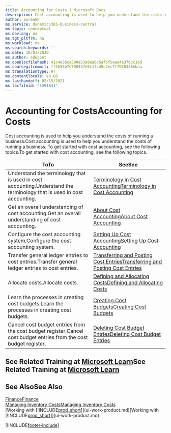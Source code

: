 ```yaml
---
title: Accounting for Costs | Microsoft Docs
description: Cost accounting is used to help you understand the costs of running a business. To get started with cost accounting, see the following topics.
author: SorenGP
ms.service: dynamics365-business-central
ms.topic: conceptual
ms.devlang: na
ms.tgt_pltfrm: na
ms.workload: na
ms.search.keywords: ''
ms.date: 10/01/2020
ms.author: edupont
ms.openlocfilehash: 41c4a56ca390a53a8eabc6af6f5aaa4a3f6cc16d
ms.sourcegitcommit: ff2b55b7e790447e0c1fcd5c2ec7f7610338ebaa
ms.translationtype: HT
ms.contentlocale: en-GB
ms.lasthandoff: 02/15/2021
ms.locfileid: "5391831"
---
```

# <a name="accounting-for-costs"></a><span data-ttu-id="14819-104">Accounting for Costs</span><span class="sxs-lookup"><span data-stu-id="14819-104">Accounting for Costs</span></span>
<span data-ttu-id="14819-105">Cost accounting is used to help you understand the costs of running a business.</span><span class="sxs-lookup"><span data-stu-id="14819-105">Cost accounting is used to help you understand the costs of running a business.</span></span> <span data-ttu-id="14819-106">To get started with cost accounting, see the following topics.</span><span class="sxs-lookup"><span data-stu-id="14819-106">To get started with cost accounting, see the following topics.</span></span>  

|<span data-ttu-id="14819-107">To</span><span class="sxs-lookup"><span data-stu-id="14819-107">To</span></span>|<span data-ttu-id="14819-108">See</span><span class="sxs-lookup"><span data-stu-id="14819-108">See</span></span>|  
|--------|---------|  
|<span data-ttu-id="14819-109">Understand the terminology that is used in cost accounting.</span><span class="sxs-lookup"><span data-stu-id="14819-109">Understand the terminology that is used in cost accounting.</span></span>|[<span data-ttu-id="14819-110">Terminology in Cost Accounting</span><span class="sxs-lookup"><span data-stu-id="14819-110">Terminology in Cost Accounting</span></span>](finance-terminology-in-cost-accounting.md)|  
|<span data-ttu-id="14819-111">Get an overall understanding of cost accounting.</span><span class="sxs-lookup"><span data-stu-id="14819-111">Get an overall understanding of cost accounting.</span></span>|[<span data-ttu-id="14819-112">About Cost Accounting</span><span class="sxs-lookup"><span data-stu-id="14819-112">About Cost Accounting</span></span>](finance-about-cost-accounting.md)|  
|<span data-ttu-id="14819-113">Configure the cost accounting system.</span><span class="sxs-lookup"><span data-stu-id="14819-113">Configure the cost accounting system.</span></span>|[<span data-ttu-id="14819-114">Setting Up Cost Accounting</span><span class="sxs-lookup"><span data-stu-id="14819-114">Setting Up Cost Accounting</span></span>](finance-set-up-cost-accounting.md)|  
|<span data-ttu-id="14819-115">Transfer general ledger entries to cost entries.</span><span class="sxs-lookup"><span data-stu-id="14819-115">Transfer general ledger entries to cost entries.</span></span>|[<span data-ttu-id="14819-116">Transferring and Posting Cost Entries</span><span class="sxs-lookup"><span data-stu-id="14819-116">Transferring and Posting Cost Entries</span></span>](finance-transfer-and-post-cost-entries.md)|  
|<span data-ttu-id="14819-117">Allocate costs.</span><span class="sxs-lookup"><span data-stu-id="14819-117">Allocate costs.</span></span>|[<span data-ttu-id="14819-118">Defining and Allocating Costs</span><span class="sxs-lookup"><span data-stu-id="14819-118">Defining and Allocating Costs</span></span>](finance-define-and-allocate-costs.md)|  
|<span data-ttu-id="14819-119">Learn the processes in creating cost budgets.</span><span class="sxs-lookup"><span data-stu-id="14819-119">Learn the processes in creating cost budgets.</span></span>|[<span data-ttu-id="14819-120">Creating Cost Budgets</span><span class="sxs-lookup"><span data-stu-id="14819-120">Creating Cost Budgets</span></span>](finance-create-cost-budgets.md)|
|<span data-ttu-id="14819-121">Cancel cost budget entries from the cost budget register.</span><span class="sxs-lookup"><span data-stu-id="14819-121">Cancel cost budget entries from the cost budget register.</span></span>|[<span data-ttu-id="14819-122">Deleting Cost Budget Entries</span><span class="sxs-lookup"><span data-stu-id="14819-122">Deleting Cost Budget Entries</span></span>](finance-how-to-delete-cost-budget-entries.md)|

## <a name="see-related-training-at-microsoft-learn"></a><span data-ttu-id="14819-123">See Related Training at [Microsoft Learn](/learn/paths/use-cost-accounting-dynamics-365-business-central/)</span><span class="sxs-lookup"><span data-stu-id="14819-123">See Related Training at [Microsoft Learn](/learn/paths/use-cost-accounting-dynamics-365-business-central/)</span></span>

## <a name="see-also"></a><span data-ttu-id="14819-124">See Also</span><span class="sxs-lookup"><span data-stu-id="14819-124">See Also</span></span>  
[<span data-ttu-id="14819-125">Finance</span><span class="sxs-lookup"><span data-stu-id="14819-125">Finance</span></span>](finance.md)  
[<span data-ttu-id="14819-126">Managing Inventory Costs</span><span class="sxs-lookup"><span data-stu-id="14819-126">Managing Inventory Costs</span></span>](finance-manage-inventory-costs.md)  
<span data-ttu-id="14819-127">[Working with [!INCLUDE[prod_short](includes/prod_short.md)]](ui-work-product.md)</span><span class="sxs-lookup"><span data-stu-id="14819-127">[Working with [!INCLUDE[prod_short](includes/prod_short.md)]](ui-work-product.md)</span></span>


[!INCLUDE[footer-include](includes/footer-banner.md)]